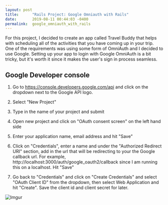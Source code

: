 ```yaml
---
layout: post
title:      "Rails Project: Google Omniauth with Rails"
date:       2019-08-11 00:44:03 -0400
permalink:  google_omniauth_with_rails
---
```



For this project, I decided to create an app called Travel Buddy that helps with scheduling all of the activities that you have coming up in your trip. One of the requirements was using some form of OmniAuth and I decided to use Google.  Setting up your app to login with Google OmniAuth is a bit tricky, but it's worth it since it makes the user's sign in process seamless.

## Google Developer console
1) Go to https://console.developers.google.com/api and click on the dropdown next to the Google API logo.

2) Select "New Project"

3) Type in the name of your project and submit

4) Open new project and click on "OAuth consent screen" on the left hand side

5) Enter your application name, email address and hit "Save"

6) Click on "Credentials", enter a name and under the "Authorized Redirect URI" section, add in the url that will be redirecting to your the Google callback url. For example, 	http://localhost:3000/auth/google_oauth2/callback since I am running this on a localhost. Hit "Save"

7) Go back to "Credentials" and click on "Create Credentials" and select "OAuth Client ID" from the dropdown, then select Web Application and hit "Create". Save the client id and client secret for later.

![Imgur](https://imgur.com/S3vObVi)
